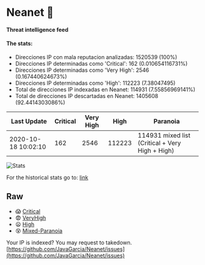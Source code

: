 # Neanet :hocho:
#### Threat intelligence feed
#### The stats:

- Direcciones IP con mala reputacion analizadas: 1520539 (100%)
- Direcciones IP determinadas como 'Critical':  162 (0.010654116731%)
- Direcciones IP determinadas como 'Very High':  2546 (0.167440624673%)
- Direcciones IP determinadas como 'High':  112223 (7.38047495)
- Total de direcciones IP indexadas en Neanet:  114931 (7.55856969141%)
- Total de direcciones IP descartadas en Neanet:  1405608 (92.4414303086%)

| Last Update | Critical | Very High | High | Paranoia |
| --- | --- | --- | --- | --- |
| 2020-10-18 10:02:10 | 162 | 2546 | 112223 | 114931 mixed list (Critical + Very High + High)|

![Stats](https://docs.google.com/spreadsheets/d/e/2PACX-1vSnaNMIXVabIpDJjufMlzH7poXnshF3mgd8Is1g9ytUEzVsP5my4Trn8f-xkoLLQ38xpL3HtmUexLo6/pubchart?oid=501124687&format=image)

For the historical stats go to: [link](/stats.csv)
## Raw
- :scream: [Critical](https://raw.githubusercontent.com/JavaGarcia/Neanet/master/blacklists/neanet_critical.txt)
- :fearful: [VeryHigh](https://raw.githubusercontent.com/JavaGarcia/Neanet/master/blacklists/neanet_veryHigh.txtt)
- :frowning: [High](https://raw.githubusercontent.com/JavaGarcia/Neanet/master/blacklists/neanet_high.txt)
- :dizzy_face: [Mixed-Paranoia](https://raw.githubusercontent.com/JavaGarcia/Neanet/master/blacklists/neanet_all.txt)


Your IP is indexed? You may request to takedown. [https://github.com/JavaGarcia/Neanet/issues](https://github.com/JavaGarcia/Neanet/issues)





















































































































































































































































































































































































































































































































































































































































































































































































































































































































































































































































































































































































































































































































































































































































































































































